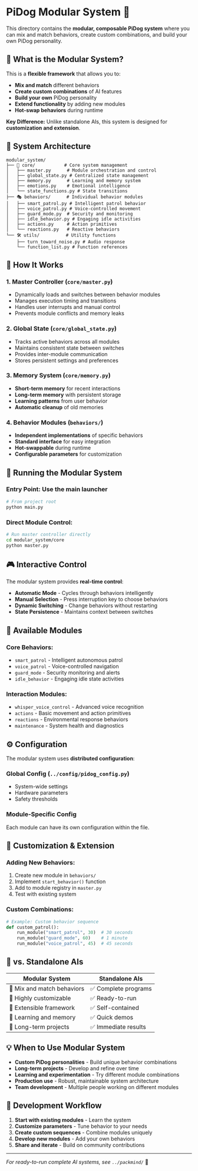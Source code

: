 # PiDog Modular System 🔧

This directory contains the **modular, composable PiDog system** where you can mix and match behaviors, create custom combinations, and build your own PiDog personality.

## 🎯 **What is the Modular System?**

This is a **flexible framework** that allows you to:
- **Mix and match** different behaviors
- **Create custom combinations** of AI features
- **Build your own** PiDog personality 
- **Extend functionality** by adding new modules
- **Hot-swap behaviors** during runtime

**Key Difference:** Unlike standalone AIs, this system is designed for **customization and extension**.

## 📁 **System Architecture**

```
modular_system/
├── 🧠 core/           # Core system management
│   ├── master.py      # Module orchestration and control
│   ├── global_state.py # Centralized state management  
│   ├── memory.py      # Learning and memory system
│   ├── emotions.py    # Emotional intelligence
│   └── state_functions.py # State transitions
├── 🎭 behaviors/      # Individual behavior modules
│   ├── smart_patrol.py # Intelligent patrol behavior
│   ├── voice_patrol.py # Voice-controlled movement
│   ├── guard_mode.py  # Security and monitoring  
│   ├── idle_behavior.py # Engaging idle activities
│   ├── actions.py     # Action primitives
│   └── reactions.py   # Reactive behaviors
└── 🛠️ utils/          # Utility functions
    ├── turn_toward_noise.py # Audio response
    └── function_list.py # Function references
```

## 🔄 **How It Works**

### 1. **Master Controller** (`core/master.py`)
- Dynamically loads and switches between behavior modules
- Manages execution timing and transitions
- Handles user interrupts and manual control
- Prevents module conflicts and memory leaks

### 2. **Global State** (`core/global_state.py`)  
- Tracks active behaviors across all modules
- Maintains consistent state between switches
- Provides inter-module communication
- Stores persistent settings and preferences

### 3. **Memory System** (`core/memory.py`)
- **Short-term memory** for recent interactions
- **Long-term memory** with persistent storage  
- **Learning patterns** from user behavior
- **Automatic cleanup** of old memories

### 4. **Behavior Modules** (`behaviors/`)
- **Independent implementations** of specific behaviors
- **Standard interface** for easy integration
- **Hot-swappable** during runtime
- **Configurable parameters** for customization

## 🚀 **Running the Modular System**

### **Entry Point:** Use the main launcher
```bash
# From project root
python main.py
```

### **Direct Module Control:**
```bash  
# Run master controller directly
cd modular_system/core
python master.py
```

## 🎮 **Interactive Control**

The modular system provides **real-time control**:

- **Automatic Mode** - Cycles through behaviors intelligently
- **Manual Selection** - Press interruption key to choose behaviors
- **Dynamic Switching** - Change behaviors without restarting
- **State Persistence** - Maintains context between switches

## 🧩 **Available Modules**

### **Core Behaviors:**
- `smart_patrol` - Intelligent autonomous patrol
- `voice_patrol` - Voice-controlled navigation  
- `guard_mode` - Security monitoring and alerts
- `idle_behavior` - Engaging idle state activities

### **Interaction Modules:**
- `whisper_voice_control` - Advanced voice recognition
- `actions` - Basic movement and action primitives
- `reactions` - Environmental response behaviors
- `maintenance` - System health and diagnostics

## ⚙️ **Configuration**

The modular system uses **distributed configuration**:

### **Global Config** (`../config/pidog_config.py`)
- System-wide settings
- Hardware parameters  
- Safety thresholds

### **Module-Specific Config**
Each module can have its own configuration within the file.

## 🔧 **Customization & Extension**

### **Adding New Behaviors:**
1. Create new module in `behaviors/`
2. Implement `start_behavior()` function
3. Add to module registry in `master.py`
4. Test with existing system

### **Custom Combinations:**
```python
# Example: Custom behavior sequence
def custom_patrol():
    run_module("smart_patrol", 30)  # 30 seconds
    run_module("guard_mode", 60)    # 1 minute  
    run_module("voice_patrol", 45)  # 45 seconds
```

## 🔗 **vs. Standalone AIs**

| **Modular System** | **Standalone AIs** |
|------------------|--------------------|
| 🔧 Mix and match behaviors | ✅ Complete programs |
| 🔧 Highly customizable | ✅ Ready-to-run |
| 🔧 Extensible framework | ✅ Self-contained |
| 🔧 Learning and memory | ✅ Quick demos |
| 🔧 Long-term projects | ✅ Immediate results |

## 💡 **When to Use Modular System**

- **Custom PiDog personalities** - Build unique behavior combinations
- **Long-term projects** - Develop and refine over time  
- **Learning and experimentation** - Try different module combinations
- **Production use** - Robust, maintainable system architecture
- **Team development** - Multiple people working on different modules

## 🧪 **Development Workflow**

1. **Start with existing modules** - Learn the system
2. **Customize parameters** - Tune behavior to your needs
3. **Create custom sequences** - Combine modules uniquely  
4. **Develop new modules** - Add your own behaviors
5. **Share and iterate** - Build on community contributions

---

*For ready-to-run complete AI systems, see `../packmind/`* 🤖